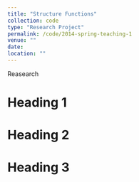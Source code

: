 ```yaml
---
title: "Structure Functions"
collection: code
type: "Research Project"
permalink: /code/2014-spring-teaching-1
venue: ""
date: 
location: ""
---
```


Reasearch

Heading 1
======

Heading 2
======

Heading 3
======
